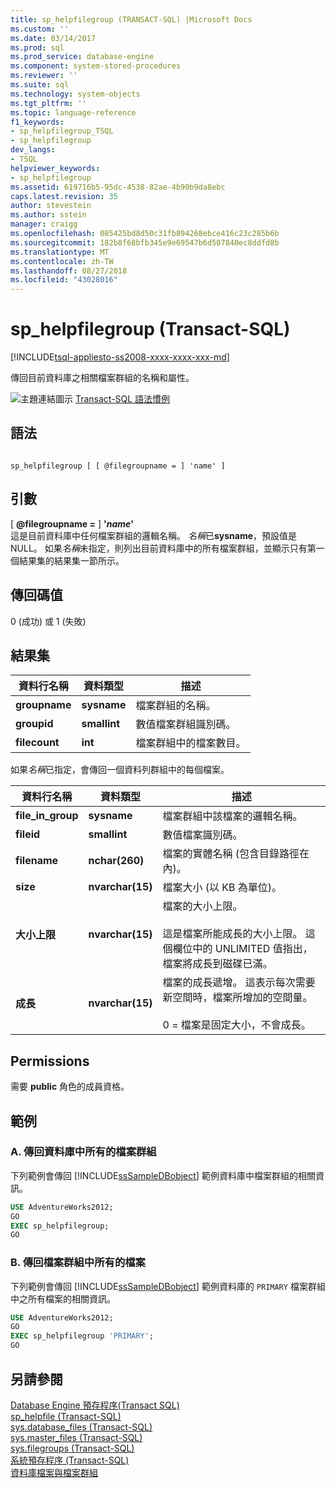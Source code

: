 ```yaml
---
title: sp_helpfilegroup (TRANSACT-SQL) |Microsoft Docs
ms.custom: ''
ms.date: 03/14/2017
ms.prod: sql
ms.prod_service: database-engine
ms.component: system-stored-procedures
ms.reviewer: ''
ms.suite: sql
ms.technology: system-objects
ms.tgt_pltfrm: ''
ms.topic: language-reference
f1_keywords:
- sp_helpfilegroup_TSQL
- sp_helpfilegroup
dev_langs:
- TSQL
helpviewer_keywords:
- sp_helpfilegroup
ms.assetid: 619716b5-95dc-4538-82ae-4b90b9da8ebc
caps.latest.revision: 35
author: stevestein
ms.author: sstein
manager: craigg
ms.openlocfilehash: 085425bd8d50c31fb894268ebce416c23c285b6b
ms.sourcegitcommit: 182b8f68bfb345e9e69547b6d507840ec8ddfd8b
ms.translationtype: MT
ms.contentlocale: zh-TW
ms.lasthandoff: 08/27/2018
ms.locfileid: "43028016"
---
```

# <a name="sphelpfilegroup-transact-sql"></a>sp_helpfilegroup (Transact-SQL)
[!INCLUDE[tsql-appliesto-ss2008-xxxx-xxxx-xxx-md](../../includes/tsql-appliesto-ss2008-xxxx-xxxx-xxx-md.md)]

  傳回目前資料庫之相關檔案群組的名稱和屬性。  
  
 ![主題連結圖示](../../database-engine/configure-windows/media/topic-link.gif "主題連結圖示") [Transact-SQL 語法慣例](../../t-sql/language-elements/transact-sql-syntax-conventions-transact-sql.md)  
  
## <a name="syntax"></a>語法  
  
```  
  
sp_helpfilegroup [ [ @filegroupname = ] 'name' ]  
```  
  
## <a name="arguments"></a>引數  
 [ **@filegroupname =** ] **'***name***'**  
 這是目前資料庫中任何檔案群組的邏輯名稱。 *名稱*已**sysname**，預設值是 NULL。 如果*名稱*未指定，則列出目前資料庫中的所有檔案群組，並顯示只有第一個結果集的結果集一節所示。  
  
## <a name="return-code-values"></a>傳回碼值  
 0 (成功) 或 1 (失敗)  
  
## <a name="result-sets"></a>結果集  
  
|資料行名稱|資料類型|描述|  
|-----------------|---------------|-----------------|  
|**groupname**|**sysname**|檔案群組的名稱。|  
|**groupid**|**smallint**|數值檔案群組識別碼。|  
|**filecount**|**int**|檔案群組中的檔案數目。|  
  
 如果*名稱*已指定，會傳回一個資料列群組中的每個檔案。  
  
|資料行名稱|資料類型|描述|  
|-----------------|---------------|-----------------|  
|**file_in_group**|**sysname**|檔案群組中該檔案的邏輯名稱。|  
|**fileid**|**smallint**|數值檔案識別碼。|  
|**filename**|**nchar(260)**|檔案的實體名稱 (包含目錄路徑在內)。|  
|**size**|**nvarchar(15)**|檔案大小 (以 KB 為單位)。|  
|**大小上限**|**nvarchar(15)**|檔案的大小上限。<br /><br /> 這是檔案所能成長的大小上限。 這個欄位中的 UNLIMITED 值指出，檔案將成長到磁碟已滿。|  
|**成長**|**nvarchar(15)**|檔案的成長遞增。 這表示每次需要新空間時，檔案所增加的空間量。<br /><br /> 0 = 檔案是固定大小，不會成長。|  
  
## <a name="permissions"></a>Permissions  
 需要 **public** 角色的成員資格。  
  
## <a name="examples"></a>範例  
  
### <a name="a-returning-all-filegroups-in-a-database"></a>A. 傳回資料庫中所有的檔案群組  
 下列範例會傳回 [!INCLUDE[ssSampleDBobject](../../includes/sssampledbobject-md.md)] 範例資料庫中檔案群組的相關資訊。  
  
```sql  
USE AdventureWorks2012;  
GO  
EXEC sp_helpfilegroup;  
GO  
```  
  
### <a name="b-returning-all-files-in-a-filegroup"></a>B. 傳回檔案群組中所有的檔案  
 下列範例會傳回 [!INCLUDE[ssSampleDBobject](../../includes/sssampledbobject-md.md)] 範例資料庫的 `PRIMARY` 檔案群組中之所有檔案的相關資訊。  
  
```sql  
USE AdventureWorks2012;  
GO  
EXEC sp_helpfilegroup 'PRIMARY';  
GO  
```  
  
## <a name="see-also"></a>另請參閱  
 [Database Engine 預存程序&#40;Transact SQL&#41;](../../relational-databases/system-stored-procedures/database-engine-stored-procedures-transact-sql.md)   
 [sp_helpfile &#40;Transact-SQL&#41;](../../relational-databases/system-stored-procedures/sp-helpfile-transact-sql.md)   
 [sys.database_files &#40;Transact-SQL&#41;](../../relational-databases/system-catalog-views/sys-database-files-transact-sql.md)   
 [sys.master_files &#40;Transact-SQL&#41;](../../relational-databases/system-catalog-views/sys-master-files-transact-sql.md)   
 [sys.filegroups &#40;Transact-SQL&#41;](../../relational-databases/system-catalog-views/sys-filegroups-transact-sql.md)   
 [系統預存程序 &#40;Transact-SQL&#41;](../../relational-databases/system-stored-procedures/system-stored-procedures-transact-sql.md)   
 [資料庫檔案與檔案群組](../../relational-databases/databases/database-files-and-filegroups.md)  
  
  
